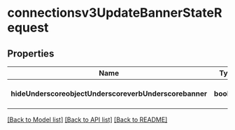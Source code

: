 # connectionsv3UpdateBannerStateRequest

## Properties
Name | Type | Description | Notes
------------ | ------------- | ------------- | -------------
**hideUnderscoreobjectUnderscoreverbUnderscorebanner** | **boolean** |  | [optional] [default to null]

[[Back to Model list]](../README.md#documentation-for-models) [[Back to API list]](../README.md#documentation-for-api-endpoints) [[Back to README]](../README.md)


